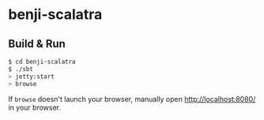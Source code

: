 # benji-scalatra #

## Build & Run ##

```sh
$ cd benji-scalatra
$ ./sbt
> jetty:start
> browse
```

If `browse` doesn't launch your browser, manually open [http://localhost:8080/](http://localhost:8080/) in your browser.
